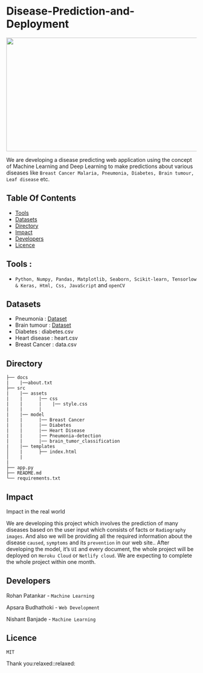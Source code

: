 # Disease-Prediction-and-Deployment

<img src=https://www2.lehigh.edu/sites/www2/files/media/chuah17conference.jpg width="1100" height="300" />



We are developing a disease predicting web application using the concept of Machine Learning and Deep Learning to make predictions about various diseases like ```Breast Cancer Malaria, Pneumonia, Diabetes, Brain tumour, Leaf disease``` etc.
## Table Of Contents

-   [Tools](#Tools)
-   [Datasets](#Datasets)
-   [Directory](#Directory)
-   [Impact](#Impact)
-   [Developers](#Developers)
-   [Licence](#Licence)

## Tools : 
- ```Python, Numpy, Pandas, Matplotlib, Seaborn, Scikit-learn, Tensorlow & Keras, Html, Css, JavaScript``` and ```openCV```

## Datasets
 - Pneumonia :              [Dataset](https://www.kaggle.com/paultimothymooney/chest-xray-pneumonia)
 - Brain tumour :           [Dataset](https://www.kaggle.com/ahmedhamada0/brain-tumor-detection)
 - Diabetes :               diabetes.csv
 - Heart disease :          heart.csv
 - Breast Cancer :          data.csv

## Directory
```
├── docs
|    |──about.txt
├── src
|    |── assets
|    |      |── css
|    |      |    |── style.css
|    |      |   
|    |── model 
|    |      |── Breast Cancer
|    |      |── Diabetes
|    |      |── Heart Disease
|    |      |── Pneumonia-detection
|    |      |── brain_tumor_classification
|    |── templates
│    |      ├── index.html
│    |
|
├── app.py
├── README.md
└── requirements.txt
```
## Impact
<p> Impact in the real world</p>

We are developing this project which involves the prediction of many diseases based on the user input which consists of facts or ```Radiography images```.  And also we will be providing all the required information about the disease ```caused```, ```symptoms``` and its ```prevention``` in our web site.. After developing the model, it’s ```UI``` and every document, the whole project will be deployed on ```Heroku Cloud```  or ```Netlify cloud```. We are expecting to complete the whole project within one month.

## Developers
Rohan Patankar - ```Machine Learning```

Apsara Budhathoki - ```Web Development```

Nishant Banjade - ```Machine Learning```

## Licence
``` 
MIT
```
<p>Thank you:relaxed::relaxed:</p>
